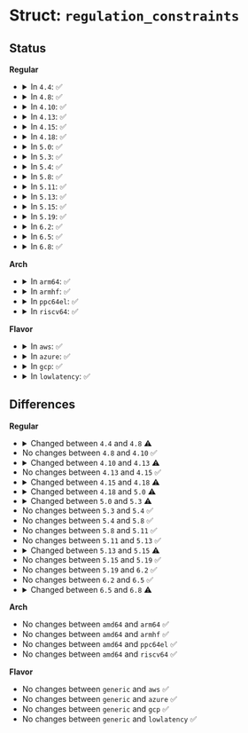 # Struct: <code>regulation_constraints</code>

## Status
<b>Regular</b>
<ul>
<li>
<details>
<summary>In <code>4.4</code>: ✅</summary>

```c
struct regulation_constraints {
    const char *name;
    int min_uV;
    int max_uV;
    int uV_offset;
    int min_uA;
    int max_uA;
    int ilim_uA;
    int system_load;
    unsigned int valid_modes_mask;
    unsigned int valid_ops_mask;
    int input_uV;
    struct regulator_state state_disk;
    struct regulator_state state_mem;
    struct regulator_state state_standby;
    suspend_state_t initial_state;
    unsigned int initial_mode;
    unsigned int ramp_delay;
    unsigned int enable_time;
    unsigned int always_on;
    unsigned int boot_on;
    unsigned int apply_uV;
    unsigned int ramp_disable;
    unsigned int soft_start;
    unsigned int pull_down;
    unsigned int over_current_protection;
};
```
</details>
</li>
<li>
<details>
<summary>In <code>4.8</code>: ✅</summary>

```c
struct regulation_constraints {
    const char *name;
    int min_uV;
    int max_uV;
    int uV_offset;
    int min_uA;
    int max_uA;
    int ilim_uA;
    int system_load;
    unsigned int valid_modes_mask;
    unsigned int valid_ops_mask;
    int input_uV;
    struct regulator_state state_disk;
    struct regulator_state state_mem;
    struct regulator_state state_standby;
    suspend_state_t initial_state;
    unsigned int initial_mode;
    unsigned int ramp_delay;
    unsigned int enable_time;
    unsigned int active_discharge;
    unsigned int always_on;
    unsigned int boot_on;
    unsigned int apply_uV;
    unsigned int ramp_disable;
    unsigned int soft_start;
    unsigned int pull_down;
    unsigned int over_current_protection;
};
```
</details>
</li>
<li>
<details>
<summary>In <code>4.10</code>: ✅</summary>

```c
struct regulation_constraints {
    const char *name;
    int min_uV;
    int max_uV;
    int uV_offset;
    int min_uA;
    int max_uA;
    int ilim_uA;
    int system_load;
    unsigned int valid_modes_mask;
    unsigned int valid_ops_mask;
    int input_uV;
    struct regulator_state state_disk;
    struct regulator_state state_mem;
    struct regulator_state state_standby;
    suspend_state_t initial_state;
    unsigned int initial_mode;
    unsigned int ramp_delay;
    unsigned int enable_time;
    unsigned int active_discharge;
    unsigned int always_on;
    unsigned int boot_on;
    unsigned int apply_uV;
    unsigned int ramp_disable;
    unsigned int soft_start;
    unsigned int pull_down;
    unsigned int over_current_protection;
};
```
</details>
</li>
<li>
<details>
<summary>In <code>4.13</code>: ✅</summary>

```c
struct regulation_constraints {
    const char *name;
    int min_uV;
    int max_uV;
    int uV_offset;
    int min_uA;
    int max_uA;
    int ilim_uA;
    int system_load;
    unsigned int valid_modes_mask;
    unsigned int valid_ops_mask;
    int input_uV;
    struct regulator_state state_disk;
    struct regulator_state state_mem;
    struct regulator_state state_standby;
    suspend_state_t initial_state;
    unsigned int initial_mode;
    unsigned int ramp_delay;
    unsigned int settling_time;
    unsigned int settling_time_up;
    unsigned int settling_time_down;
    unsigned int enable_time;
    unsigned int active_discharge;
    unsigned int always_on;
    unsigned int boot_on;
    unsigned int apply_uV;
    unsigned int ramp_disable;
    unsigned int soft_start;
    unsigned int pull_down;
    unsigned int over_current_protection;
};
```
</details>
</li>
<li>
<details>
<summary>In <code>4.15</code>: ✅</summary>

```c
struct regulation_constraints {
    const char *name;
    int min_uV;
    int max_uV;
    int uV_offset;
    int min_uA;
    int max_uA;
    int ilim_uA;
    int system_load;
    unsigned int valid_modes_mask;
    unsigned int valid_ops_mask;
    int input_uV;
    struct regulator_state state_disk;
    struct regulator_state state_mem;
    struct regulator_state state_standby;
    suspend_state_t initial_state;
    unsigned int initial_mode;
    unsigned int ramp_delay;
    unsigned int settling_time;
    unsigned int settling_time_up;
    unsigned int settling_time_down;
    unsigned int enable_time;
    unsigned int active_discharge;
    unsigned int always_on;
    unsigned int boot_on;
    unsigned int apply_uV;
    unsigned int ramp_disable;
    unsigned int soft_start;
    unsigned int pull_down;
    unsigned int over_current_protection;
};
```
</details>
</li>
<li>
<details>
<summary>In <code>4.18</code>: ✅</summary>

```c
struct regulation_constraints {
    const char *name;
    int min_uV;
    int max_uV;
    int uV_offset;
    int min_uA;
    int max_uA;
    int ilim_uA;
    int system_load;
    int max_spread;
    unsigned int valid_modes_mask;
    unsigned int valid_ops_mask;
    int input_uV;
    struct regulator_state state_disk;
    struct regulator_state state_mem;
    struct regulator_state state_standby;
    suspend_state_t initial_state;
    unsigned int initial_mode;
    unsigned int ramp_delay;
    unsigned int settling_time;
    unsigned int settling_time_up;
    unsigned int settling_time_down;
    unsigned int enable_time;
    unsigned int active_discharge;
    unsigned int always_on;
    unsigned int boot_on;
    unsigned int apply_uV;
    unsigned int ramp_disable;
    unsigned int soft_start;
    unsigned int pull_down;
    unsigned int over_current_protection;
};
```
</details>
</li>
<li>
<details>
<summary>In <code>5.0</code>: ✅</summary>

```c
struct regulation_constraints {
    const char *name;
    int min_uV;
    int max_uV;
    int uV_offset;
    int min_uA;
    int max_uA;
    int ilim_uA;
    int system_load;
    int max_spread;
    int max_uV_step;
    unsigned int valid_modes_mask;
    unsigned int valid_ops_mask;
    int input_uV;
    struct regulator_state state_disk;
    struct regulator_state state_mem;
    struct regulator_state state_standby;
    suspend_state_t initial_state;
    unsigned int initial_mode;
    unsigned int ramp_delay;
    unsigned int settling_time;
    unsigned int settling_time_up;
    unsigned int settling_time_down;
    unsigned int enable_time;
    unsigned int active_discharge;
    unsigned int always_on;
    unsigned int boot_on;
    unsigned int apply_uV;
    unsigned int ramp_disable;
    unsigned int soft_start;
    unsigned int pull_down;
    unsigned int over_current_protection;
};
```
</details>
</li>
<li>
<details>
<summary>In <code>5.3</code>: ✅</summary>

```c
struct regulation_constraints {
    const char *name;
    int min_uV;
    int max_uV;
    int uV_offset;
    int min_uA;
    int max_uA;
    int ilim_uA;
    int system_load;
    u32 *max_spread;
    int max_uV_step;
    unsigned int valid_modes_mask;
    unsigned int valid_ops_mask;
    int input_uV;
    struct regulator_state state_disk;
    struct regulator_state state_mem;
    struct regulator_state state_standby;
    suspend_state_t initial_state;
    unsigned int initial_mode;
    unsigned int ramp_delay;
    unsigned int settling_time;
    unsigned int settling_time_up;
    unsigned int settling_time_down;
    unsigned int enable_time;
    unsigned int active_discharge;
    unsigned int always_on;
    unsigned int boot_on;
    unsigned int apply_uV;
    unsigned int ramp_disable;
    unsigned int soft_start;
    unsigned int pull_down;
    unsigned int over_current_protection;
};
```
</details>
</li>
<li>
<details>
<summary>In <code>5.4</code>: ✅</summary>

```c
struct regulation_constraints {
    const char *name;
    int min_uV;
    int max_uV;
    int uV_offset;
    int min_uA;
    int max_uA;
    int ilim_uA;
    int system_load;
    u32 *max_spread;
    int max_uV_step;
    unsigned int valid_modes_mask;
    unsigned int valid_ops_mask;
    int input_uV;
    struct regulator_state state_disk;
    struct regulator_state state_mem;
    struct regulator_state state_standby;
    suspend_state_t initial_state;
    unsigned int initial_mode;
    unsigned int ramp_delay;
    unsigned int settling_time;
    unsigned int settling_time_up;
    unsigned int settling_time_down;
    unsigned int enable_time;
    unsigned int active_discharge;
    unsigned int always_on;
    unsigned int boot_on;
    unsigned int apply_uV;
    unsigned int ramp_disable;
    unsigned int soft_start;
    unsigned int pull_down;
    unsigned int over_current_protection;
};
```
</details>
</li>
<li>
<details>
<summary>In <code>5.8</code>: ✅</summary>

```c
struct regulation_constraints {
    const char *name;
    int min_uV;
    int max_uV;
    int uV_offset;
    int min_uA;
    int max_uA;
    int ilim_uA;
    int system_load;
    u32 *max_spread;
    int max_uV_step;
    unsigned int valid_modes_mask;
    unsigned int valid_ops_mask;
    int input_uV;
    struct regulator_state state_disk;
    struct regulator_state state_mem;
    struct regulator_state state_standby;
    suspend_state_t initial_state;
    unsigned int initial_mode;
    unsigned int ramp_delay;
    unsigned int settling_time;
    unsigned int settling_time_up;
    unsigned int settling_time_down;
    unsigned int enable_time;
    unsigned int active_discharge;
    unsigned int always_on;
    unsigned int boot_on;
    unsigned int apply_uV;
    unsigned int ramp_disable;
    unsigned int soft_start;
    unsigned int pull_down;
    unsigned int over_current_protection;
};
```
</details>
</li>
<li>
<details>
<summary>In <code>5.11</code>: ✅</summary>

```c
struct regulation_constraints {
    const char *name;
    int min_uV;
    int max_uV;
    int uV_offset;
    int min_uA;
    int max_uA;
    int ilim_uA;
    int system_load;
    u32 *max_spread;
    int max_uV_step;
    unsigned int valid_modes_mask;
    unsigned int valid_ops_mask;
    int input_uV;
    struct regulator_state state_disk;
    struct regulator_state state_mem;
    struct regulator_state state_standby;
    suspend_state_t initial_state;
    unsigned int initial_mode;
    unsigned int ramp_delay;
    unsigned int settling_time;
    unsigned int settling_time_up;
    unsigned int settling_time_down;
    unsigned int enable_time;
    unsigned int active_discharge;
    unsigned int always_on;
    unsigned int boot_on;
    unsigned int apply_uV;
    unsigned int ramp_disable;
    unsigned int soft_start;
    unsigned int pull_down;
    unsigned int over_current_protection;
};
```
</details>
</li>
<li>
<details>
<summary>In <code>5.13</code>: ✅</summary>

```c
struct regulation_constraints {
    const char *name;
    int min_uV;
    int max_uV;
    int uV_offset;
    int min_uA;
    int max_uA;
    int ilim_uA;
    int system_load;
    u32 *max_spread;
    int max_uV_step;
    unsigned int valid_modes_mask;
    unsigned int valid_ops_mask;
    int input_uV;
    struct regulator_state state_disk;
    struct regulator_state state_mem;
    struct regulator_state state_standby;
    suspend_state_t initial_state;
    unsigned int initial_mode;
    unsigned int ramp_delay;
    unsigned int settling_time;
    unsigned int settling_time_up;
    unsigned int settling_time_down;
    unsigned int enable_time;
    unsigned int active_discharge;
    unsigned int always_on;
    unsigned int boot_on;
    unsigned int apply_uV;
    unsigned int ramp_disable;
    unsigned int soft_start;
    unsigned int pull_down;
    unsigned int over_current_protection;
};
```
</details>
</li>
<li>
<details>
<summary>In <code>5.15</code>: ✅</summary>

```c
struct regulation_constraints {
    const char *name;
    int min_uV;
    int max_uV;
    int uV_offset;
    int min_uA;
    int max_uA;
    int ilim_uA;
    int system_load;
    u32 *max_spread;
    int max_uV_step;
    unsigned int valid_modes_mask;
    unsigned int valid_ops_mask;
    int input_uV;
    struct regulator_state state_disk;
    struct regulator_state state_mem;
    struct regulator_state state_standby;
    struct notification_limit over_curr_limits;
    struct notification_limit over_voltage_limits;
    struct notification_limit under_voltage_limits;
    struct notification_limit temp_limits;
    suspend_state_t initial_state;
    unsigned int initial_mode;
    unsigned int ramp_delay;
    unsigned int settling_time;
    unsigned int settling_time_up;
    unsigned int settling_time_down;
    unsigned int enable_time;
    unsigned int active_discharge;
    unsigned int always_on;
    unsigned int boot_on;
    unsigned int apply_uV;
    unsigned int ramp_disable;
    unsigned int soft_start;
    unsigned int pull_down;
    unsigned int over_current_protection;
    unsigned int over_current_detection;
    unsigned int over_voltage_detection;
    unsigned int under_voltage_detection;
    unsigned int over_temp_detection;
};
```
</details>
</li>
<li>
<details>
<summary>In <code>5.19</code>: ✅</summary>

```c
struct regulation_constraints {
    const char *name;
    int min_uV;
    int max_uV;
    int uV_offset;
    int min_uA;
    int max_uA;
    int ilim_uA;
    int system_load;
    u32 *max_spread;
    int max_uV_step;
    unsigned int valid_modes_mask;
    unsigned int valid_ops_mask;
    int input_uV;
    struct regulator_state state_disk;
    struct regulator_state state_mem;
    struct regulator_state state_standby;
    struct notification_limit over_curr_limits;
    struct notification_limit over_voltage_limits;
    struct notification_limit under_voltage_limits;
    struct notification_limit temp_limits;
    suspend_state_t initial_state;
    unsigned int initial_mode;
    unsigned int ramp_delay;
    unsigned int settling_time;
    unsigned int settling_time_up;
    unsigned int settling_time_down;
    unsigned int enable_time;
    unsigned int active_discharge;
    unsigned int always_on;
    unsigned int boot_on;
    unsigned int apply_uV;
    unsigned int ramp_disable;
    unsigned int soft_start;
    unsigned int pull_down;
    unsigned int over_current_protection;
    unsigned int over_current_detection;
    unsigned int over_voltage_detection;
    unsigned int under_voltage_detection;
    unsigned int over_temp_detection;
};
```
</details>
</li>
<li>
<details>
<summary>In <code>6.2</code>: ✅</summary>

```c
struct regulation_constraints {
    const char *name;
    int min_uV;
    int max_uV;
    int uV_offset;
    int min_uA;
    int max_uA;
    int ilim_uA;
    int system_load;
    u32 *max_spread;
    int max_uV_step;
    unsigned int valid_modes_mask;
    unsigned int valid_ops_mask;
    int input_uV;
    struct regulator_state state_disk;
    struct regulator_state state_mem;
    struct regulator_state state_standby;
    struct notification_limit over_curr_limits;
    struct notification_limit over_voltage_limits;
    struct notification_limit under_voltage_limits;
    struct notification_limit temp_limits;
    suspend_state_t initial_state;
    unsigned int initial_mode;
    unsigned int ramp_delay;
    unsigned int settling_time;
    unsigned int settling_time_up;
    unsigned int settling_time_down;
    unsigned int enable_time;
    unsigned int active_discharge;
    unsigned int always_on;
    unsigned int boot_on;
    unsigned int apply_uV;
    unsigned int ramp_disable;
    unsigned int soft_start;
    unsigned int pull_down;
    unsigned int over_current_protection;
    unsigned int over_current_detection;
    unsigned int over_voltage_detection;
    unsigned int under_voltage_detection;
    unsigned int over_temp_detection;
};
```
</details>
</li>
<li>
<details>
<summary>In <code>6.5</code>: ✅</summary>

```c
struct regulation_constraints {
    const char *name;
    int min_uV;
    int max_uV;
    int uV_offset;
    int min_uA;
    int max_uA;
    int ilim_uA;
    int system_load;
    u32 *max_spread;
    int max_uV_step;
    unsigned int valid_modes_mask;
    unsigned int valid_ops_mask;
    int input_uV;
    struct regulator_state state_disk;
    struct regulator_state state_mem;
    struct regulator_state state_standby;
    struct notification_limit over_curr_limits;
    struct notification_limit over_voltage_limits;
    struct notification_limit under_voltage_limits;
    struct notification_limit temp_limits;
    suspend_state_t initial_state;
    unsigned int initial_mode;
    unsigned int ramp_delay;
    unsigned int settling_time;
    unsigned int settling_time_up;
    unsigned int settling_time_down;
    unsigned int enable_time;
    unsigned int active_discharge;
    unsigned int always_on;
    unsigned int boot_on;
    unsigned int apply_uV;
    unsigned int ramp_disable;
    unsigned int soft_start;
    unsigned int pull_down;
    unsigned int over_current_protection;
    unsigned int over_current_detection;
    unsigned int over_voltage_detection;
    unsigned int under_voltage_detection;
    unsigned int over_temp_detection;
};
```
</details>
</li>
<li>
<details>
<summary>In <code>6.8</code>: ✅</summary>

```c
struct regulation_constraints {
    const char *name;
    int min_uV;
    int max_uV;
    int uV_offset;
    int min_uA;
    int max_uA;
    int ilim_uA;
    int system_load;
    u32 *max_spread;
    int max_uV_step;
    unsigned int valid_modes_mask;
    unsigned int valid_ops_mask;
    int input_uV;
    struct regulator_state state_disk;
    struct regulator_state state_mem;
    struct regulator_state state_standby;
    struct notification_limit over_curr_limits;
    struct notification_limit over_voltage_limits;
    struct notification_limit under_voltage_limits;
    struct notification_limit temp_limits;
    suspend_state_t initial_state;
    unsigned int initial_mode;
    unsigned int ramp_delay;
    unsigned int settling_time;
    unsigned int settling_time_up;
    unsigned int settling_time_down;
    unsigned int enable_time;
    unsigned int uv_less_critical_window_ms;
    unsigned int active_discharge;
    unsigned int always_on;
    unsigned int boot_on;
    unsigned int apply_uV;
    unsigned int ramp_disable;
    unsigned int soft_start;
    unsigned int pull_down;
    unsigned int system_critical;
    unsigned int over_current_protection;
    unsigned int over_current_detection;
    unsigned int over_voltage_detection;
    unsigned int under_voltage_detection;
    unsigned int over_temp_detection;
};
```
</details>
</li>
</ul>
<b>Arch</b>
<ul>
<li>
<details>
<summary>In <code>arm64</code>: ✅</summary>

```c
struct regulation_constraints {
    const char *name;
    int min_uV;
    int max_uV;
    int uV_offset;
    int min_uA;
    int max_uA;
    int ilim_uA;
    int system_load;
    u32 *max_spread;
    int max_uV_step;
    unsigned int valid_modes_mask;
    unsigned int valid_ops_mask;
    int input_uV;
    struct regulator_state state_disk;
    struct regulator_state state_mem;
    struct regulator_state state_standby;
    suspend_state_t initial_state;
    unsigned int initial_mode;
    unsigned int ramp_delay;
    unsigned int settling_time;
    unsigned int settling_time_up;
    unsigned int settling_time_down;
    unsigned int enable_time;
    unsigned int active_discharge;
    unsigned int always_on;
    unsigned int boot_on;
    unsigned int apply_uV;
    unsigned int ramp_disable;
    unsigned int soft_start;
    unsigned int pull_down;
    unsigned int over_current_protection;
};
```
</details>
</li>
<li>
<details>
<summary>In <code>armhf</code>: ✅</summary>

```c
struct regulation_constraints {
    const char *name;
    int min_uV;
    int max_uV;
    int uV_offset;
    int min_uA;
    int max_uA;
    int ilim_uA;
    int system_load;
    u32 *max_spread;
    int max_uV_step;
    unsigned int valid_modes_mask;
    unsigned int valid_ops_mask;
    int input_uV;
    struct regulator_state state_disk;
    struct regulator_state state_mem;
    struct regulator_state state_standby;
    suspend_state_t initial_state;
    unsigned int initial_mode;
    unsigned int ramp_delay;
    unsigned int settling_time;
    unsigned int settling_time_up;
    unsigned int settling_time_down;
    unsigned int enable_time;
    unsigned int active_discharge;
    unsigned int always_on;
    unsigned int boot_on;
    unsigned int apply_uV;
    unsigned int ramp_disable;
    unsigned int soft_start;
    unsigned int pull_down;
    unsigned int over_current_protection;
};
```
</details>
</li>
<li>
<details>
<summary>In <code>ppc64el</code>: ✅</summary>

```c
struct regulation_constraints {
    const char *name;
    int min_uV;
    int max_uV;
    int uV_offset;
    int min_uA;
    int max_uA;
    int ilim_uA;
    int system_load;
    u32 *max_spread;
    int max_uV_step;
    unsigned int valid_modes_mask;
    unsigned int valid_ops_mask;
    int input_uV;
    struct regulator_state state_disk;
    struct regulator_state state_mem;
    struct regulator_state state_standby;
    suspend_state_t initial_state;
    unsigned int initial_mode;
    unsigned int ramp_delay;
    unsigned int settling_time;
    unsigned int settling_time_up;
    unsigned int settling_time_down;
    unsigned int enable_time;
    unsigned int active_discharge;
    unsigned int always_on;
    unsigned int boot_on;
    unsigned int apply_uV;
    unsigned int ramp_disable;
    unsigned int soft_start;
    unsigned int pull_down;
    unsigned int over_current_protection;
};
```
</details>
</li>
<li>
<details>
<summary>In <code>riscv64</code>: ✅</summary>

```c
struct regulation_constraints {
    const char *name;
    int min_uV;
    int max_uV;
    int uV_offset;
    int min_uA;
    int max_uA;
    int ilim_uA;
    int system_load;
    u32 *max_spread;
    int max_uV_step;
    unsigned int valid_modes_mask;
    unsigned int valid_ops_mask;
    int input_uV;
    struct regulator_state state_disk;
    struct regulator_state state_mem;
    struct regulator_state state_standby;
    suspend_state_t initial_state;
    unsigned int initial_mode;
    unsigned int ramp_delay;
    unsigned int settling_time;
    unsigned int settling_time_up;
    unsigned int settling_time_down;
    unsigned int enable_time;
    unsigned int active_discharge;
    unsigned int always_on;
    unsigned int boot_on;
    unsigned int apply_uV;
    unsigned int ramp_disable;
    unsigned int soft_start;
    unsigned int pull_down;
    unsigned int over_current_protection;
};
```
</details>
</li>
</ul>
<b>Flavor</b>
<ul>
<li>
<details>
<summary>In <code>aws</code>: ✅</summary>

```c
struct regulation_constraints {
    const char *name;
    int min_uV;
    int max_uV;
    int uV_offset;
    int min_uA;
    int max_uA;
    int ilim_uA;
    int system_load;
    u32 *max_spread;
    int max_uV_step;
    unsigned int valid_modes_mask;
    unsigned int valid_ops_mask;
    int input_uV;
    struct regulator_state state_disk;
    struct regulator_state state_mem;
    struct regulator_state state_standby;
    suspend_state_t initial_state;
    unsigned int initial_mode;
    unsigned int ramp_delay;
    unsigned int settling_time;
    unsigned int settling_time_up;
    unsigned int settling_time_down;
    unsigned int enable_time;
    unsigned int active_discharge;
    unsigned int always_on;
    unsigned int boot_on;
    unsigned int apply_uV;
    unsigned int ramp_disable;
    unsigned int soft_start;
    unsigned int pull_down;
    unsigned int over_current_protection;
};
```
</details>
</li>
<li>
<details>
<summary>In <code>azure</code>: ✅</summary>

```c
struct regulation_constraints {
    const char *name;
    int min_uV;
    int max_uV;
    int uV_offset;
    int min_uA;
    int max_uA;
    int ilim_uA;
    int system_load;
    u32 *max_spread;
    int max_uV_step;
    unsigned int valid_modes_mask;
    unsigned int valid_ops_mask;
    int input_uV;
    struct regulator_state state_disk;
    struct regulator_state state_mem;
    struct regulator_state state_standby;
    suspend_state_t initial_state;
    unsigned int initial_mode;
    unsigned int ramp_delay;
    unsigned int settling_time;
    unsigned int settling_time_up;
    unsigned int settling_time_down;
    unsigned int enable_time;
    unsigned int active_discharge;
    unsigned int always_on;
    unsigned int boot_on;
    unsigned int apply_uV;
    unsigned int ramp_disable;
    unsigned int soft_start;
    unsigned int pull_down;
    unsigned int over_current_protection;
};
```
</details>
</li>
<li>
<details>
<summary>In <code>gcp</code>: ✅</summary>

```c
struct regulation_constraints {
    const char *name;
    int min_uV;
    int max_uV;
    int uV_offset;
    int min_uA;
    int max_uA;
    int ilim_uA;
    int system_load;
    u32 *max_spread;
    int max_uV_step;
    unsigned int valid_modes_mask;
    unsigned int valid_ops_mask;
    int input_uV;
    struct regulator_state state_disk;
    struct regulator_state state_mem;
    struct regulator_state state_standby;
    suspend_state_t initial_state;
    unsigned int initial_mode;
    unsigned int ramp_delay;
    unsigned int settling_time;
    unsigned int settling_time_up;
    unsigned int settling_time_down;
    unsigned int enable_time;
    unsigned int active_discharge;
    unsigned int always_on;
    unsigned int boot_on;
    unsigned int apply_uV;
    unsigned int ramp_disable;
    unsigned int soft_start;
    unsigned int pull_down;
    unsigned int over_current_protection;
};
```
</details>
</li>
<li>
<details>
<summary>In <code>lowlatency</code>: ✅</summary>

```c
struct regulation_constraints {
    const char *name;
    int min_uV;
    int max_uV;
    int uV_offset;
    int min_uA;
    int max_uA;
    int ilim_uA;
    int system_load;
    u32 *max_spread;
    int max_uV_step;
    unsigned int valid_modes_mask;
    unsigned int valid_ops_mask;
    int input_uV;
    struct regulator_state state_disk;
    struct regulator_state state_mem;
    struct regulator_state state_standby;
    suspend_state_t initial_state;
    unsigned int initial_mode;
    unsigned int ramp_delay;
    unsigned int settling_time;
    unsigned int settling_time_up;
    unsigned int settling_time_down;
    unsigned int enable_time;
    unsigned int active_discharge;
    unsigned int always_on;
    unsigned int boot_on;
    unsigned int apply_uV;
    unsigned int ramp_disable;
    unsigned int soft_start;
    unsigned int pull_down;
    unsigned int over_current_protection;
};
```
</details>
</li>
</ul>

## Differences
<b>Regular</b>
<ul>
<li>
<details>
<summary>Changed between <code>4.4</code> and <code>4.8</code> ⚠️</summary>
<ul>
<li>
<b>Field added. </b>
<code>unsigned int active_discharge</code>
</li>
</ul>
</details>
</li>
<li>
No changes between <code>4.8</code> and <code>4.10</code> ✅
</li>
<li>
<details>
<summary>Changed between <code>4.10</code> and <code>4.13</code> ⚠️</summary>
<ul>
<li>
<b>Field added. </b>
<code>unsigned int settling_time</code>
</li>
<li>
<b>Field added. </b>
<code>unsigned int settling_time_up</code>
</li>
<li>
<b>Field added. </b>
<code>unsigned int settling_time_down</code>
</li>
</ul>
</details>
</li>
<li>
No changes between <code>4.13</code> and <code>4.15</code> ✅
</li>
<li>
<details>
<summary>Changed between <code>4.15</code> and <code>4.18</code> ⚠️</summary>
<ul>
<li>
<b>Field added. </b>
<code>int max_spread</code>
</li>
</ul>
</details>
</li>
<li>
<details>
<summary>Changed between <code>4.18</code> and <code>5.0</code> ⚠️</summary>
<ul>
<li>
<b>Field added. </b>
<code>int max_uV_step</code>
</li>
</ul>
</details>
</li>
<li>
<details>
<summary>Changed between <code>5.0</code> and <code>5.3</code> ⚠️</summary>
<ul>
<li>
<b>Field type changed. </b>
<code>int max_spread</code> ➡️ <code>u32 *max_spread</code>
</li>
</ul>
</details>
</li>
<li>
No changes between <code>5.3</code> and <code>5.4</code> ✅
</li>
<li>
No changes between <code>5.4</code> and <code>5.8</code> ✅
</li>
<li>
No changes between <code>5.8</code> and <code>5.11</code> ✅
</li>
<li>
No changes between <code>5.11</code> and <code>5.13</code> ✅
</li>
<li>
<details>
<summary>Changed between <code>5.13</code> and <code>5.15</code> ⚠️</summary>
<ul>
<li>
<b>Field added. </b>
<code>struct notification_limit over_curr_limits</code>
</li>
<li>
<b>Field added. </b>
<code>struct notification_limit over_voltage_limits</code>
</li>
<li>
<b>Field added. </b>
<code>struct notification_limit under_voltage_limits</code>
</li>
<li>
<b>Field added. </b>
<code>struct notification_limit temp_limits</code>
</li>
<li>
<b>Field added. </b>
<code>unsigned int over_current_detection</code>
</li>
<li>
<b>Field added. </b>
<code>unsigned int over_voltage_detection</code>
</li>
<li>
<b>Field added. </b>
<code>unsigned int under_voltage_detection</code>
</li>
<li>
<b>Field added. </b>
<code>unsigned int over_temp_detection</code>
</li>
</ul>
</details>
</li>
<li>
No changes between <code>5.15</code> and <code>5.19</code> ✅
</li>
<li>
No changes between <code>5.19</code> and <code>6.2</code> ✅
</li>
<li>
No changes between <code>6.2</code> and <code>6.5</code> ✅
</li>
<li>
<details>
<summary>Changed between <code>6.5</code> and <code>6.8</code> ⚠️</summary>
<ul>
<li>
<b>Field added. </b>
<code>unsigned int uv_less_critical_window_ms</code>
</li>
<li>
<b>Field added. </b>
<code>unsigned int system_critical</code>
</li>
</ul>
</details>
</li>
</ul>
<b>Arch</b>
<ul>
<li>
No changes between <code>amd64</code> and <code>arm64</code> ✅
</li>
<li>
No changes between <code>amd64</code> and <code>armhf</code> ✅
</li>
<li>
No changes between <code>amd64</code> and <code>ppc64el</code> ✅
</li>
<li>
No changes between <code>amd64</code> and <code>riscv64</code> ✅
</li>
</ul>
<b>Flavor</b>
<ul>
<li>
No changes between <code>generic</code> and <code>aws</code> ✅
</li>
<li>
No changes between <code>generic</code> and <code>azure</code> ✅
</li>
<li>
No changes between <code>generic</code> and <code>gcp</code> ✅
</li>
<li>
No changes between <code>generic</code> and <code>lowlatency</code> ✅
</li>
</ul>
